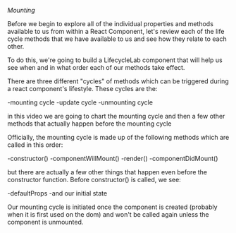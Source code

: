 *Mounting*

Before we begin to explore all of the individual properties and methods available to us from within a React Component, let's review each of the life cycle methods that we have available to us and see how they relate to each other.

To do this, we're going to build a LifecycleLab component that will help us see when and in what order each of our methods take effect.

There are three different "cycles" of methods which can be triggered during a react component's lifestyle. These cycles are the:

-mounting cycle
-update cycle
-unmounting cycle

in this video we are going to chart the mounting cycle and then a few other methods that actually happen before the mounting cycle

Officially, the mounting cycle is made up of the following methods which are called in this order:

-constructor()
-componentWillMount()
-render()
-componentDidMount()

but there are actually a few other things that happen even before the constructor function. Before constructor() is called, we see:

-defaultProps
-and our initial state


Our mounting cycle is initiated once the component is created (probably when it is first used on the dom) and won't be called again unless the component is unmounted.
